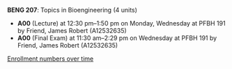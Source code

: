 **BENG 207**: Topics in Bioengineering (4 units)

- **A00** (Lecture) at 12:30 pm–1:50 pm on Monday, Wednesday at PFBH 191 by Friend, James Robert (A12532635)
- **A00** (Final Exam) at 11:30 am–2:29 pm on Wednesday at PFBH 191 by Friend, James Robert (A12532635)

[Enrollment numbers over time](./BENG207.tsv)
